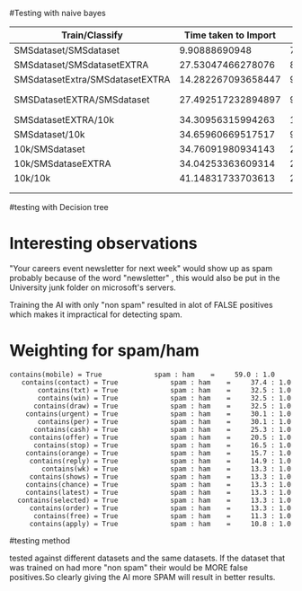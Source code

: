 #Testing with naive bayes

| Train/Classify                  | Time taken to Import | Time taken to train | Accuracy           |  Observations |
|---------------------------------|----------------------|---------------------|--------------------|---------------|
| SMSdataset/SMSdataset           | 9.90888690948        | 7.632158041         | 0.894869034804     |               |
| SMSdataset/SMSdatasetEXTRA      | 27.53047466278076    | 8.29041600227356    | 0.8604923798358733 |		    |
| SMSdatasetExtra/SMSdatasetEXTRA | 14.282267093658447   | 9.740342378616333   | 0.919959812458138  |               |
| SMSDatasetEXTRA/SMSdataset      |  27.492517232894897  | 9.620775938034058   | 0.855400071761751  |false positives|
| SMSdatasetEXTRA/10k             | 34.30956315994263    | 10.256810426712036  | 0.8555074555074555 |               |
| SMSdataset/10k                  | 34.65960669517517    | 9.483527898788452   | 0.8502164502164502 |               |
| 10k/SMSdataset                  | 34.76091980934143    | 21.77569890022278   | 0.8631144599928239 |               |
| 10k/SMSdataseEXTRA              | 34.04253363609314    | 20.75256657600403   | 0.8605157401205626 |               |
| 10k/10k                         | 41.14831733703613    | 22.414910316467285  | 0.8743626743626743 |               |
|                                 |                      |                     |                    |               |
|                                 |                      |                     |                    |               |

#testing with Decision tree

# Interesting observations
"Your careers event newsletter for next week" would show up as spam probably because of the word
"newsletter" , this would also be put in the University junk folder on microsoft's servers.

Training the AI with only "non spam" resulted in alot of FALSE positives which makes it impractical for 
detecting spam.

# Weighting for spam/ham

 	contains(mobile) = True             spam : ham    =     59.0 : 1.0
       contains(contact) = True             spam : ham    =     37.4 : 1.0
           contains(txt) = True             spam : ham    =     32.5 : 1.0
           contains(win) = True             spam : ham    =     32.5 : 1.0
          contains(draw) = True             spam : ham    =     32.5 : 1.0
        contains(urgent) = True             spam : ham    =     30.1 : 1.0
           contains(per) = True             spam : ham    =     30.1 : 1.0
          contains(cash) = True             spam : ham    =     25.3 : 1.0
         contains(offer) = True             spam : ham    =     20.5 : 1.0
          contains(stop) = True             spam : ham    =     16.5 : 1.0
        contains(orange) = True             spam : ham    =     15.7 : 1.0
         contains(reply) = True             spam : ham    =     14.9 : 1.0
            contains(wk) = True             spam : ham    =     13.3 : 1.0
         contains(shows) = True             spam : ham    =     13.3 : 1.0
        contains(chance) = True             spam : ham    =     13.3 : 1.0
        contains(latest) = True             spam : ham    =     13.3 : 1.0
      contains(selected) = True             spam : ham    =     13.3 : 1.0
         contains(order) = True             spam : ham    =     13.3 : 1.0
          contains(free) = True             spam : ham    =     11.3 : 1.0
         contains(apply) = True             spam : ham    =     10.8 : 1.0


#testing method 

tested against different datasets and the same datasets. If the dataset that was trained on had more "non spam"
their would be MORE false positives.So clearly giving the AI more SPAM will result in better results.